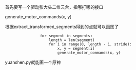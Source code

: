 首先要写一个驱动张大头二维云台，指哪打哪的接口


generate_motor_commands(x, y)


根据extract_transformed_segments得到的点就可以画图了


```
                for segment in segments:
                    length = len(segment)
                    for i in range(0, length - 1, stride):
                        x, y = segment[i]
                        generate_motor_commands(x, y)
```



yuanshen.py就能画一个原神
